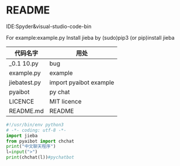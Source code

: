 # README

IDE:Spyder&visual-studio-code-bin

For example:example.py
Install jieba by (sudo)pip3 (or pip)install jieba

|代码名字|用处|
|---|---|
|_0.1 10.py |bug|
|example.py|example|
|jiebatest.py| import pyaibot example|
|pyaibot|py chat|
|LICENCE|MIT licence|
|README.md|README|
```python
#!/usr/bin/env python3
# -*- coding: utf-8 -*-
import jieba
from pyaibot import chchat
print("中文聊天程序")
l=input(">")
print(chchat(l))#pychatbot
```